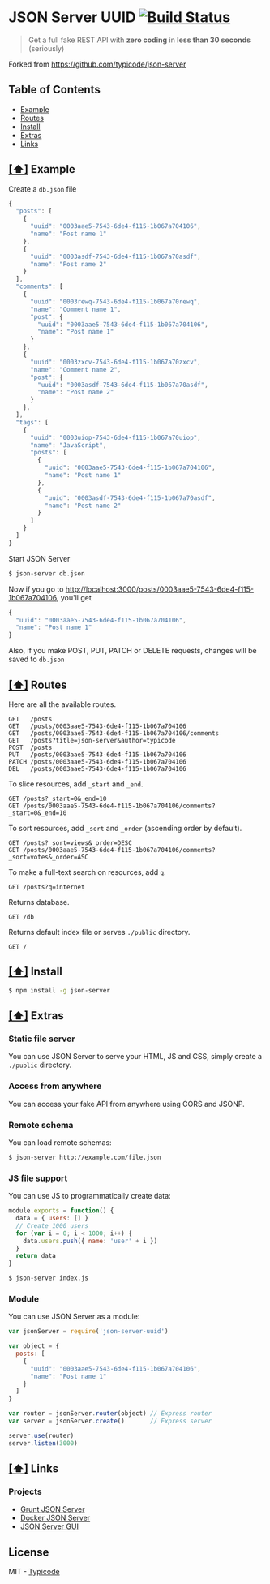 # JSON Server UUID [![Build Status](https://travis-ci.org/mpezzi/json-server-uuid.svg)](https://travis-ci.org/mpezzi/json-server-uuid)

> Get a full fake REST API with __zero coding__ in __less than 30 seconds__ (seriously)

Forked from https://github.com/typicode/json-server

## <a name='toc'>Table of Contents</a>
  * [Example](#example)
  * [Routes](#routes)
  * [Install](#install)
  * [Extras](#extras)
  * [Links](#links)

## [[⬆]](#example) <a name="example">Example</a>

Create a `db.json` file

```javascript
{
  "posts": [
    {
      "uuid": "0003aae5-7543-6de4-f115-1b067a704106",
      "name": "Post name 1"
    },
    {
      "uuid": "0003asdf-7543-6de4-f115-1b067a70asdf",
      "name": "Post name 2"
    }
  ],
  "comments": [
    {
      "uuid": "0003rewq-7543-6de4-f115-1b067a70rewq",
      "name": "Comment name 1",
      "post": {
        "uuid": "0003aae5-7543-6de4-f115-1b067a704106",
        "name": "Post name 1"
      }
    },
    {
      "uuid": "0003zxcv-7543-6de4-f115-1b067a70zxcv",
      "name": "Comment name 2",
      "post": {
        "uuid": "0003asdf-7543-6de4-f115-1b067a70asdf",
        "name": "Post name 2"
      }
    },
  ],
  "tags": [
    {
      "uuid": "0003uiop-7543-6de4-f115-1b067a70uiop",
      "name": "JavaScript",
      "posts": [
        {
          "uuid": "0003aae5-7543-6de4-f115-1b067a704106",
          "name": "Post name 1"
        },
        {
          "uuid": "0003asdf-7543-6de4-f115-1b067a70asdf",
          "name": "Post name 2"
        }
      ]
    }
  ]
}
```

Start JSON Server

```bash
$ json-server db.json
```

Now if you go to [http://localhost:3000/posts/0003aae5-7543-6de4-f115-1b067a704106](), you'll get

```javascript
{
  "uuid": "0003aae5-7543-6de4-f115-1b067a704106",
  "name": "Post name 1"
}
```

Also, if you make POST, PUT, PATCH or DELETE requests, changes will be saved to `db.json`

## [[⬆]](#routes) <a name="routes">Routes</a>

Here are all the available routes.

```
GET   /posts
GET   /posts/0003aae5-7543-6de4-f115-1b067a704106
GET   /posts/0003aae5-7543-6de4-f115-1b067a704106/comments
GET   /posts?title=json-server&author=typicode
POST  /posts
PUT   /posts/0003aae5-7543-6de4-f115-1b067a704106
PATCH /posts/0003aae5-7543-6de4-f115-1b067a704106
DEL   /posts/0003aae5-7543-6de4-f115-1b067a704106
```

To slice resources, add `_start` and `_end`.

```
GET /posts?_start=0&_end=10
GET /posts/0003aae5-7543-6de4-f115-1b067a704106/comments?_start=0&_end=10
```

To sort resources, add `_sort` and `_order` (ascending order by default).

```
GET /posts?_sort=views&_order=DESC
GET /posts/0003aae5-7543-6de4-f115-1b067a704106/comments?_sort=votes&_order=ASC
```

To make a full-text search on resources, add `q`.

```
GET /posts?q=internet
```

Returns database.

```
GET /db
```

Returns default index file or serves `./public` directory.

```
GET /
```

## [[⬆]](#install) <a name="install">Install</a>

```bash
$ npm install -g json-server
```

## [[⬆]](#extras) <a name="extras">Extras</a>

### Static file server

You can use JSON Server to serve your HTML, JS and CSS, simply create a `./public` directory.

### Access from anywhere

You can access your fake API from anywhere using CORS and JSONP.

### Remote schema

You can load remote schemas:

```bash
$ json-server http://example.com/file.json
```

### JS file support

You can use JS to programmatically create data:

```javascript
module.exports = function() {
  data = { users: [] }
  // Create 1000 users
  for (var i = 0; i < 1000; i++) {
    data.users.push({ name: 'user' + i })
  }
  return data
}
```

```bash
$ json-server index.js
```

### Module

You can use JSON Server as a module:

```javascript
var jsonServer = require('json-server-uuid')

var object = {
  posts: [
    {
      "uuid": "0003aae5-7543-6de4-f115-1b067a704106",
      "name": "Post name 1"
    }
  ]
}

var router = jsonServer.router(object) // Express router
var server = jsonServer.create()       // Express server

server.use(router)
server.listen(3000)
```

## [[⬆]](#links) <a name="links">Links</a>

### Projects

* [Grunt JSON Server](https://github.com/tfiwm/grunt-json-server)
* [Docker JSON Server](https://github.com/clue/docker-json-server)
* [JSON Server GUI](https://github.com/naholyr/json-server-gui)

## License

MIT - [Typicode](https://github.com/typicode)
